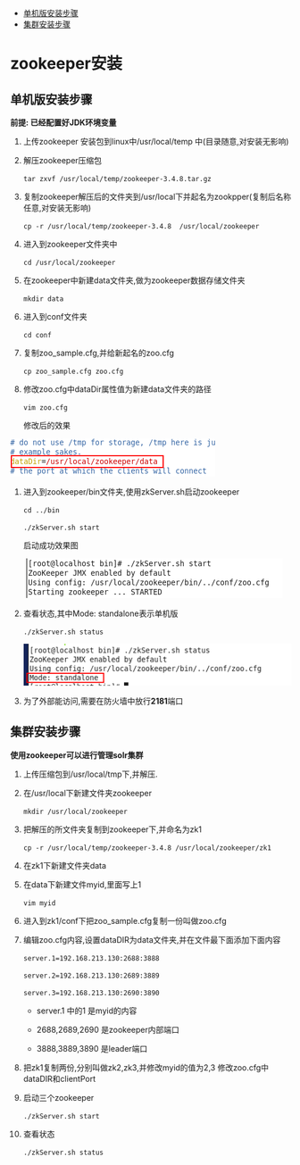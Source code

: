 - [单机版安装步骤](#单机版安装步骤)
- [集群安装步骤](#集群安装步骤)

# zookeeper安装

## 单机版安装步骤

**前提: 已经配置好JDK环境变量**

1. 上传zookeeper 安装包到linux中/usr/local/temp 中(目录随意,对安装无影响)

2. 解压zookeeper压缩包

   `tar zxvf /usr/local/temp/zookeeper-3.4.8.tar.gz`

3. 复制zookeeper解压后的文件夹到/usr/local下并起名为zookpper(复制后名称任意,对安装无影响)

   `cp -r /usr/local/temp/zookeeper-3.4.8  /usr/local/zookeeper`

4. 进入到zookeeper文件夹中

   `cd /usr/local/zookeeper`

5. 在zookeeper中新建data文件夹,做为zookeeper数据存储文件夹

   `mkdir data`

6. 进入到conf文件夹

   `cd conf`

7. 复制zoo_sample.cfg,并给新起名的zoo.cfg

   `cp zoo_sample.cfg zoo.cfg`

8. 修改zoo.cfg中dataDir属性值为新建data文件夹的路径

   `vim zoo.cfg`

   修改后的效果

![img](../imgs/G3]_8QIR([IVKZ{V9WI)U7.png)

1. 进入到zookeeper/bin文件夹,使用zkServer.sh启动zookeeper

   `cd ../bin`

   `./zkServer.sh start`

   启动成功效果图
   
   ![img](../imgs/zkservcerstart.png)

10. 查看状态,其中Mode: standalone表示单机版

    `./zkServer.sh status`
    
    ![img](../imgs/zkservcerstatus.png)
    
11. 为了外部能访问,需要在防火墙中放行**2181**端口



## 集群安装步骤

**使用zookeeper可以进行管理solr集群**

1. 上传压缩包到/usr/local/tmp下,并解压.

2. 在/usr/local下新建文件夹zookeeper

   `mkdir /usr/local/zookeeper`

3. 把解压的所文件夹复制到zookeeper下,并命名为zk1

   `cp -r /usr/local/temp/zookeeper-3.4.8 /usr/local/zookeeper/zk1`

4. 在zk1下新建文件夹data

5. 在data下新建文件myid,里面写上1

   `vim myid`

6. 进入到zk1/conf下把zoo_sample.cfg复制一份叫做zoo.cfg

7. 编辑zoo.cfg内容,设置dataDIR为data文件夹,并在文件最下面添加下面内容

   `server.1=192.168.213.130:2688:3888 `

   `server.2=192.168.213.130:2689:3889 `

   `server.3=192.168.213.130:2690:3890 `

   - server.1 中的1 是myid的内容

   - 2688,2689,2690 是zookeeper内部端口

   - 3888,3889,3890 是leader端口

8. 把zk1复制两份,分别叫做zk2,zk3,并修改myid的值为2,3 修改zoo.cfg中dataDIR和clientPort

9. 启动三个zookeeper

   `./zkServer.sh start`

10. 查看状态

    `./zkServer.sh status`

 

 